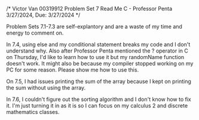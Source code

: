 /*
Victor Van
00319912
Problem Set 7 Read Me
C - Professor Penta
3/27/2024, Due: 3/27/2024
*/

Problem Sets 7.1-7.3 are self-explantory and are a waste of my time and energy to comment on.

In 7.4, using else and my conditional statement breaks my code and I don't understand why.
Also after Professor Penta mentioned the ? operator in C on Thursday, I'd like to learn how to use it but my randomName function doesn't work.
It might also be because my compiler stopped working on my PC for some reason.
Please show me how to use this.

On 7.5, I had issues printing the sum of the array because I kept on printing the sum without using the array.

In 7.6, I couldn't figure out the sorting algorithm and I don't know how to fix it. I'm just turning it in as it is so I can focus on my calculus 2 and discrete mathematics classes.